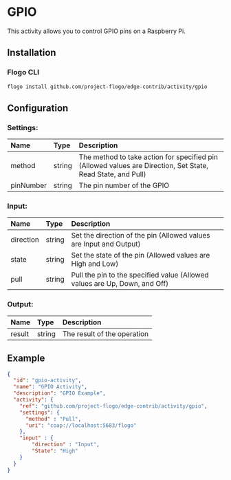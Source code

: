 # GPIO
This activity allows you to control GPIO pins on a Raspberry Pi.

## Installation

### Flogo CLI
```bash
flogo install github.com/project-flogo/edge-contrib/activity/gpio
```

## Configuration

### Settings:
| Name      | Type   | Description
| :---      | :---   | :---
| method    | string | 	The method to take action for specified pin (Allowed values are Direction, Set State, Read State, and Pull)   
| pinNumber | string | The pin number of the GPIO 
 
### Input: 

| Name       | Type   | Description
| :---       | :---   | :---
| direction| string | Set the direction of the pin (Allowed values are Input and Output)   
| state  | string | Set the state of the pin (Allowed values are High and Low)
| pull    | string | Pull the pin to the specified value (Allowed values are Up, Down, and Off)   
 

### Output:

| Name       | Type   | Description
| :---       | :---   | :---
| result   | string | The result of the operation

## Example

```json
{
  "id": "gpio-activity",
  "name": "GPIO Activity",
  "description": "GPIO Example",
  "activity": {
    "ref": "github.com/project-flogo/edge-contrib/activity/gpio",
    "settings": {
      "method" : "Pull",
      "uri": "coap://localhost:5683/flogo"
    },
    "input" : {
        "direction" : "Input",
        "State": "High"
    }
  }
}
```